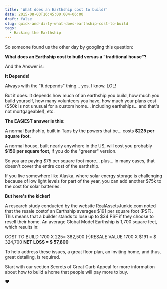 ```yaml
---
title: 'What does an Earthship cost to build?'
date: 2015-08-03T16:45:00.004-06:00
draft: false
slug: quick-and-dirty-what-does-earthship-cost-to-build
tags:
  - Hacking the Earthship
---
```


So someone found us the other day by googling this question:  

**What does an Earthship cost to build versus a "traditional house"?**

And the Answer is:  

**It Depends!**

Always with the "It depends" thing... yes. I know. LOL!

But it does. It depends how much of an earthship you build, how much you build yourself, how many volunteers you have, how much your plans cost ($50k is not unusual for a custom home... including earthships... and that's not mortgageable!), etc.

**The EASIEST answer is this:**

A normal Earthship, built in Taos by the powers that be... costs **$225 per square foot.**

A normal house, built nearly anywhere in the US, will cost you probably **$150 per square foot**, if you do the "greener" version.

So you are paying $75 per square foot more... plus... in many cases, that doesn't cover the entire cost of the earthship. 

If you live somewhere like Alaska, where solar energy storage is challenging because of low light levels for part of the year, you can add another $75k to the cost for solar batteries.  

**But here's the kicker!**

A research study conducted by the website RealAssetsJunkie.com noted that the resale costof an Earthship averages $191 per square foot (PSF). This means that a builder stands to lose up to $34 PSF if they choose to resell their home. An average Global Model Earthship is 1,700 square feet, which results in:

COST TO BUILD 1700 X $225 = $ 382,500
(-)RESALE VALUE 1700 X $191 = $ 324,700
**NET LOSS = $ 57,800**

To help address these issues, a great floor plan, an inviting home, and thus, great detailing, is required. 

Start with our section Secrets of Great Curb Appeal for more information about how to build a home that people will pay more to buy.

♥
